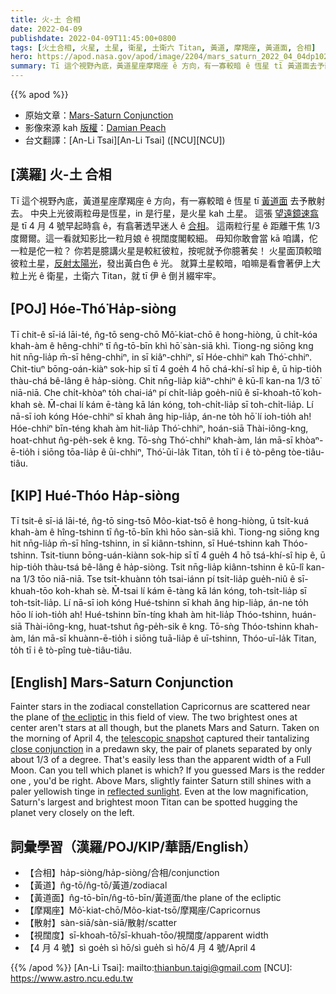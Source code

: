 ```yaml
---
title: 火-土 合相
date: 2022-04-09
publishdate: 2022-04-09T11:45:00+0800
tags: [火土合相, 火星, 土星, 衛星, 土衛六 Titan, 黃道, 摩羯座, 黃道面, 合相]
hero: https://apod.nasa.gov/apod/image/2204/mars_saturn_2022_04_04dp1024.jpg
summary: Tī 這个視野內底，黃道星座摩羯座 ê 方向，有一寡較暗 ê 恆星 tī 黃道面去予散射去。
---
```


{{% apod %}}

- 原始文章：[Mars-Saturn Conjunction](https://apod.nasa.gov/apod/ap220409.html)
- 影像來源 kah [版權][copyright]：[Damian Peach](https://twitter.com/peachastro)
- 台文翻譯：[An-Li Tsai][An-Li Tsai] ([NCU][NCU])

## [漢羅] 火-土 合相
Tī 這个視野內底，黃道星座摩羯座 ê 方向，有一寡較暗 ê 恆星 tī [黃道面][the ecliptic] 去予散射去。
中央上光彼兩粒毋是恆星，in 是行星，是火星 kah 土星。
這張 [望遠鏡速翕][telescopic snapshot] 是 tī 4 月 4 號早起時翕 ê，有翕著透早迷人 ê [合相][close conjunction]。
這兩粒行星 ê 距離干焦 1/3 度爾爾。這一看就知影比一粒月娘 ê 視闊度閣較細。
毋知你敢會當 kā 咱講，佗一粒是佗一粒？
你若是臆講火星是較紅彼粒，按呢就予你臆著矣！
火星面頂較暗彼粒土星，[反射太陽光][reflected sunlight]，發出黃白色 ê 光。
就算土星較暗，咱嘛是看會著伊上大粒上光 ê 衛星，土衛六 Titan，就 tī 伊 ê 倒爿綴牢牢。

## [POJ] Hóe-Thó͘ Ha̍p-siòng
Tī chit-ê sī-iá lāi-té, n̂g-tō seng-chō Mô͘-kiat-chō ê hong-hiòng, ū chi̍t-kóa khah-àm ê hêng-chhiⁿ tī n̂g-tō-bīn khì hō͘ sàn-siā khì.
Tiong-ng siōng kng hit nn̄g-lia̍p m̄-sī hêng-chhiⁿ, in sī kiâⁿ-chhiⁿ, sī Hóe-chhiⁿ kah Thó͘-chhiⁿ.
Chit-tiuⁿ bōng-oán-kiàⁿ sok-hip sī tī 4 goe̍h 4 hō chá-khí-sî hip ê, ū hip-tio̍h thàu-chá bê-lâng ê ha̍p-siòng.
Chit nn̄g-lia̍p kiâⁿ-chhiⁿ ê kū-lî kan-na 1/3 tō͘ niā-niā.
Che chi̍t-khòaⁿ to̍h chai-iáⁿ pí chi̍t-lia̍p goe̍h-niû ê sī-khoah-tō͘ koh-khah sè.
M̄-chai lí kám ē-tàng kā lán kóng, toh-chi̍t-lia̍p sī toh-chi̍t-lia̍p.
Lí nā-sī ioh kóng Hóe-chhiⁿ sī khah âng hip-lia̍p, án-ne to̍h hō͘ lí ioh-tio̍h ah!
Hóe-chhiⁿ bīn-téng khah àm hit-lia̍p Thó͘-chhiⁿ, hoán-siā Thài-iông-kng, hoat-chhut n̂g-pe̍h-sek ê kng.
Tō-sǹg Thó͘-chhiⁿ khah-àm, lán mā-sī khòaⁿ-ē-tio̍h i siōng tōa-lia̍p ê ūi-chhiⁿ, Thó͘-ūi-la̍k Titan, to̍h tī i ê tò-pêng tòe-tiâu-tiâu.

## [KIP] Hué-Thóo Ha̍p-siòng
Tī tsit-ê sī-iá lāi-té, n̂g-tō sing-tsō Môo-kiat-tsō ê hong-hiòng, ū tsi̍t-kuá khah-àm ê hîng-tshinn tī n̂g-tō-bīn khì hōo sàn-siā khì.
Tiong-ng siōng kng hit nn̄g-lia̍p m̄-sī hîng-tshinn, in sī kiânn-tshinn, sī Hué-tshinn kah Thóo-tshinn.
Tsit-tiunn bōng-uán-kiànn sok-hip sī tī 4 gue̍h 4 hō tsá-khí-sî hip ê, ū hip-tio̍h thàu-tsá bê-lâng ê ha̍p-siòng.
Tsit nn̄g-lia̍p kiânn-tshinn ê kū-lî kan-na 1/3 tōo niā-niā.
Tse tsi̍t-khuànn to̍h tsai-iánn pí tsi̍t-lia̍p gue̍h-niû ê sī-khuah-tōo koh-khah sè.
M̄-tsai lí kám ē-tàng kā lán kóng, toh-tsi̍t-lia̍p sī toh-tsi̍t-lia̍p.
Lí nā-sī ioh kóng Hué-tshinn sī khah âng hip-lia̍p, án-ne to̍h hōo lí ioh-tio̍h ah!
Hué-tshinn bīn-tíng khah àm hit-lia̍p Thóo-tshinn, huán-siā Thài-iông-kng, huat-tshut n̂g-pe̍h-sik ê kng.
Tō-sǹg Thóo-tshinn khah-àm, lán mā-sī khuànn-ē-tio̍h i siōng tuā-lia̍p ê uī-tshinn, Thóo-uī-la̍k Titan, to̍h tī i ê tò-pîng tuè-tiâu-tiâu.


## [English] Mars-Saturn Conjunction
Fainter stars in the zodiacal constellation Capricornus are scattered near the plane of [the ecliptic][the ecliptic] in this field of view.
The two brightest ones at center aren't stars at all though, but the planets Mars and Saturn.
Taken on the morning of April 4, the [telescopic snapshot][telescopic snapshot] captured their tantalizing [close conjunction][close conjunction] in a predawn sky, the pair of planets separated by only about 1/3 of a degree.
That's easily less than the apparent width of a Full Moon.
Can you tell which planet is which?
If you guessed Mars is the redder one , you'd be right.
Above Mars, slightly fainter Saturn still shines with a paler yellowish tinge in [reflected sunlight][reflected sunlight].
Even at the low magnification, Saturn's largest and brightest moon Titan can be spotted hugging the planet very closely on the left.

## 詞彙學習（漢羅/POJ/KIP/華語/English）
- 【合相】ha̍p-siòng/ha̍p-siòng/合相/conjunction
- 【黃道】n̂g-tō/n̂g-tō/黃道/zodiacal
- 【黃道面】n̂g-tō-bīn/n̂g-tō-bīn/黃道面/the plane of the ecliptic
- 【摩羯座】Mô͘-kiat-chō/Môo-kiat-tsō/摩羯座/Capricornus
- 【散射】sàn-siā/sàn-siā/散射/scatter
- 【視闊度】sī-khoah-tō͘/sī-khuah-tōo/視闊度/apparent width
- 【4 月 4 號】sì goe̍h sì hō/sì gue̍h sì hō/4 月 4 號/April 4

{{% /apod %}}
[An-Li Tsai]: mailto:thianbun.taigi@gmail.com
[NCU]: https://www.astro.ncu.edu.tw

[copyright]: https://apod.nasa.gov/apod/fap/lib/about_apod.html#srapply

[the ecliptic]:https://www.nasa.gov/multimedia/imagegallery/image_feature_635.html
[telescopic snapshot]:https://twitter.com/peachastro/status/1511400884307173380/photo/1
[close conjunction]:https://earthsky.org/tonight/mars-and-saturn-conjunction-april-4-5-2022/
[reflected sunlight]:https://solarsystem.nasa.gov/
